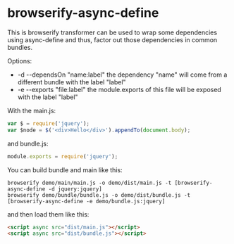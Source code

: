 browserify-async-define
=======================
This is browserify transformer can be used to wrap some dependencies using async-define and thus, factor out those dependencies in common bundles.

Options:
*  -d --dependsOn "name:label" the dependency "name" will come from a different bundle with the label "label"
*  -e --exports "file:label" the module.exports of this file will be exposed with the label "label"

With the main.js:
```js
var $ = require('jquery');
var $node = $('<div>Hello</div>').appendTo(document.body);
```
and bundle.js:
```js
module.exports = require('jquery');
```

You can build bundle and main like this:
```
browserify demo/main/main.js -o demo/dist/main.js -t [browserify-async-define -d jquery:jquery]
browserify demo/bundle/bundle.js -o demo/dist/bundle.js -t [browserify-async-define -e demo/bundle.js:jquery]
```

and then load them like this:
```html
<script async src="dist/main.js"></script>
<script async src="dist/bundle.js"></script>
```
